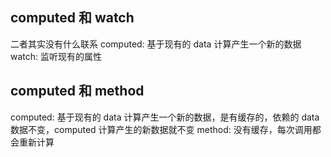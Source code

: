 ## computed 和 watch
二者其实没有什么联系
computed: 基于现有的 data 计算产生一个新的数据
watch: 监听现有的属性

## computed 和 method
computed: 基于现有的 data 计算产生一个新的数据，是有缓存的，依赖的 data 数据不变，computed 计算产生的新数据就不变
method: 没有缓存，每次调用都会重新计算